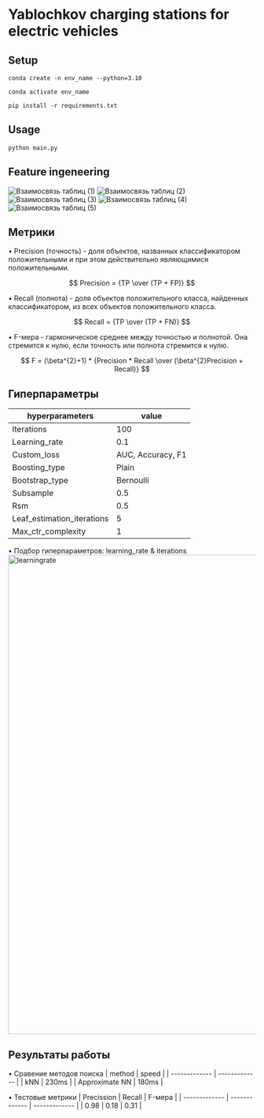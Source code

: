 # Yablochkov charging stations for electric vehicles

## Setup
```Linux Kernel Module
conda create -n env_name --python=3.10

conda activate env_name

pip install -r requirements.txt
```
## Usage
```
python main.py
```
## Feature ingeneering
![Взаимосвязь таблиц (1)](https://user-images.githubusercontent.com/110126453/201230045-3055be8d-a81e-43b1-af05-a22e02a34121.jpg)
![Взаимосвязь таблиц (2)](https://user-images.githubusercontent.com/110126453/201230064-2c0bbe90-2f93-4d2f-9efc-89a86143cbd8.jpg)
![Взаимосвязь таблиц (3)](https://user-images.githubusercontent.com/110126453/201230083-c326f22d-7ddd-48ba-af21-58d2f4fdc112.jpg)
![Взаимосвязь таблиц (4)](https://user-images.githubusercontent.com/110126453/201230094-d5fa88b1-dd50-436c-b61c-c282a62c573d.jpg)
![Взаимосвязь таблиц (5)](https://user-images.githubusercontent.com/110126453/201230105-e4229164-2b9c-4759-9694-148d749aa3d7.jpg)

## Метрики

•	Precision (точность) - доля объектов, названных классификатором положительными и при этом действительно являющимися положительными.

$$ Precision = {TP \over (TP + FP)} $$

•	Recall (полнота) - доля объектов положительного класса, найденных классификатором, из всех объектов положительного класса.

$$ Recall = {TP \over (TP + FN)} $$

•	F-мера - гармоническое среднее между точностью и полнотой. Она стремится к нулю, если точность или полнота стремится к нулю.

$$ F = (\beta^{2}+1) * {Precision * Recall \over (\beta^{2}Precision + Recall)} $$

## Гиперпараметры

| hyperparameters | value |
| ------------------- | ---------------|
| Iterations | 100 |
| Learning_rate | 0.1 |
| Custom_loss | AUC, Accuracy, F1 |
| Boosting_type | Plain |
| Bootstrap_type | Bernoulli |
| Subsample| 0.5 |
| Rsm | 0.5 |
| Leaf_estimation_iterations | 5 |
| Max_ctr_complexity | 1 |

•	Подбор гиперпараметров: learning_rate & iterations
<img width="975" alt="learningrate" src="https://user-images.githubusercontent.com/110126453/201232085-6279d7c1-9e2b-42ad-aba4-a5e494a6a320.png">

## Результаты работы

•	Сравение методов поиска
| method  | speed |
| ------------- | ------------- |
| kNN | 230ms  |
| Approximate NN | 180ms  |

•	Тестовые метрики
| Precission  | Recall | F-мера |
| ------------- | ------------- | ------------- |
| 0.98 | 0.18 | 0.31 |
